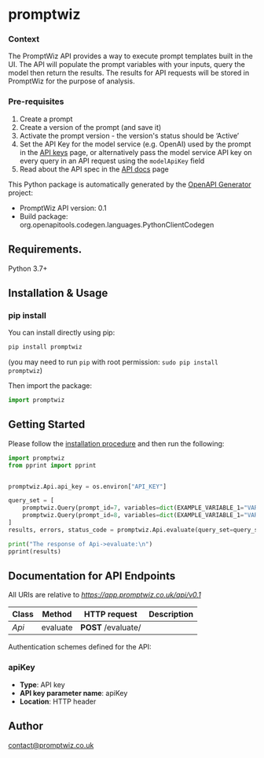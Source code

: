 # promptwiz

### Context
The PromptWiz API provides a way to execute prompt templates built in the UI. The API will populate the prompt variables with your inputs, query the model then return the results. The results for API requests will be stored in PromptWiz for the purpose of analysis.

### Pre-requisites
1. Create a prompt
2. Create a version of the prompt (and save it)
3. Activate the prompt version - the version's status should be ‘Active’
4. Set the API Key for the model service (e.g. OpenAI) used by the prompt in the [API keys](https://promptwiz.co.uk/api_keys/) page, or alternatively pass the model service API key on every query in an API request using the `modelApiKey` field
5. Read about the API spec in the [API docs](https://promptwiz.co.uk/docs/) page 

This Python package is automatically generated by the [OpenAPI Generator](https://openapi-generator.tech) project:

- PromptWiz API version: 0.1
- Build package: org.openapitools.codegen.languages.PythonClientCodegen

## Requirements.

Python 3.7+

## Installation & Usage
### pip install

You can install directly using pip:

```sh
pip install promptwiz
```
(you may need to run `pip` with root permission: `sudo pip install promptwiz`)

Then import the package:
```python
import promptwiz
```

## Getting Started

Please follow the [installation procedure](#installation--usage) and then run the following:

```python
import promptwiz
from pprint import pprint


promptwiz.Api.api_key = os.environ["API_KEY"]

query_set = [
    promptwiz.Query(prompt_id=7, variables=dict(EXAMPLE_VARIABLE_1="VARIABLE 1 Value 1"), results_size=2),
    promptwiz.Query(prompt_id=8, variables=dict(EXAMPLE_VARIABLE_1="VARIABLE 1 Value 2", EXAMPLE_VARIABLE_2="VARIABLE 2 Value 2")),
]
results, errors, status_code = promptwiz.Api.evaluate(query_set=query_set)

print("The response of Api->evaluate:\n")
pprint(results)

```

## Documentation for API Endpoints

All URIs are relative to *https://app.promptwiz.co.uk/api/v0.1*

Class | Method | HTTP request | Description
------------ | ------------- | ------------- | -------------
*Api* | evaluate | **POST** /evaluate/ | 


Authentication schemes defined for the API:
<a id="apiKey"></a>
### apiKey

- **Type**: API key
- **API key parameter name**: apiKey
- **Location**: HTTP header


## Author

contact@promptwiz.co.uk


